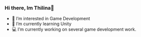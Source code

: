 ### Hi there, Im Thilina👋

- 🦄 I’m interested in Game Development
- 🌱 I’m currently learning Unity
- 💻 I’m currently working on several game development work.
<!--
**thilina27/thilina27** is a ✨ _special_ ✨ repository because its `README.md` (this file) appears on your GitHub profile.

Here are some ideas to get you started:

- 🔭 I’m currently working on ...
- 🌱 I’m currently learning ...
- 👯 I’m looking to collaborate on ...
- 🤔 I’m looking for help with ...
- 💬 Ask me about ...
- 📫 How to reach me: ...
- ⚡ Fun fact: ...
-->
